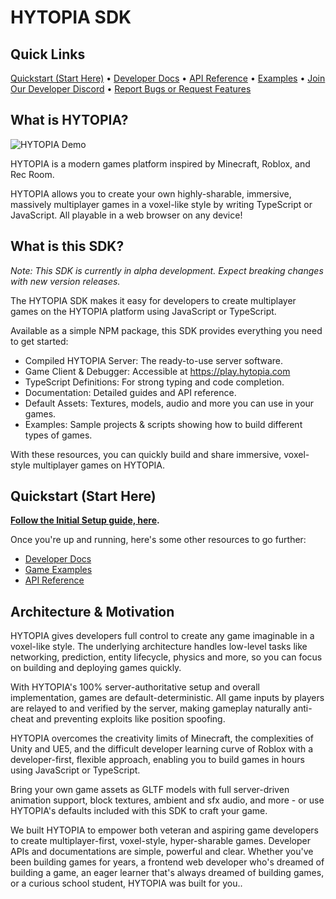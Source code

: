 # HYTOPIA SDK

## Quick Links
[Quickstart (Start Here)](#quickstart-start-here) • [Developer Docs](https://dev.hytopia.com/) • [API Reference](./docs/server.md) • [Examples](./examples) • [Join Our Developer Discord](https://discord.gg/hytopia-developers) • [Report Bugs or Request Features](https://github.com/hytopiagg/sdk/issues)

## What is HYTOPIA?

![HYTOPIA Demo](./readme/assets/demo.gif)

HYTOPIA is a modern games platform inspired by Minecraft, Roblox, and Rec Room.

HYTOPIA allows you to create your own highly-sharable, immersive, massively multiplayer games in a voxel-like style by writing TypeScript or JavaScript. All playable in a web browser on any device!

## What is this SDK?

*Note: This SDK is currently in alpha development. Expect breaking changes with new version releases.*

The HYTOPIA SDK makes it easy for developers to create multiplayer games on the HYTOPIA platform using JavaScript or TypeScript. 

Available as a simple NPM package, this SDK provides everything you need to get started:

- Compiled HYTOPIA Server: The ready-to-use server software.
- Game Client & Debugger: Accessible at https://play.hytopia.com
- TypeScript Definitions: For strong typing and code completion.
- Documentation: Detailed guides and API reference.
- Default Assets: Textures, models, audio and more you can use in your games.
- Examples: Sample projects & scripts showing how to build different types of games.

With these resources, you can quickly build and share immersive, voxel-style multiplayer games on HYTOPIA.

## Quickstart (Start Here)

**[Follow the Initial Setup guide, here](https://dev.hytopia.com/getting-started/initial-setup).**

Once you're up and running, here's some other resources to go further:
- [Developer Docs](https://dev.hytopia.com/)
- [Game Examples](./examples)
- [API Reference](./docs/server.md)

## Architecture & Motivation

HYTOPIA gives developers full control to create any game imaginable in a voxel-like style. The underlying architecture handles low-level tasks like networking, prediction, entity lifecycle, physics and more, so you can focus on building and deploying games quickly.

With HYTOPIA's 100% server-authoritative setup and overall implementation, games are default-deterministic. All game inputs by players are relayed to and verified by the server, making gameplay naturally anti-cheat and preventing exploits like position spoofing.

HYTOPIA overcomes the creativity limits of Minecraft, the complexities of Unity and UE5, and the difficult developer learning curve of Roblox with a developer-first, flexible approach, enabling you to build games in hours using JavaScript or TypeScript.

Bring your own game assets as GLTF models with full server-driven animation support, block textures, ambient and sfx audio, and more - or use HYTOPIA's defaults included with this SDK to craft your game.

We built HYTOPIA to empower both veteran and aspiring game developers to create multiplayer-first, voxel-style, hyper-sharable games. Developer APIs and documentations are simple, powerful and clear. Whether you've been building games for years, a frontend web developer who's dreamed of building a game, an eager learner that's always dreamed of building games, or a curious school student, HYTOPIA was built for you..